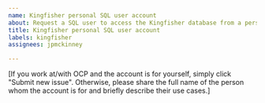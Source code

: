 ```yaml
---
name: Kingfisher personal SQL user account
about: Request a SQL user to access the Kingfisher database from a personal computer.
title: Kingfisher personal SQL user account
labels: kingfisher
assignees: jpmckinney

---
```


[If you work at/with OCP and the account is for yourself, simply click "Submit new issue". Otherwise, please share the full name of the person whom the account is for and briefly describe their use cases.]

